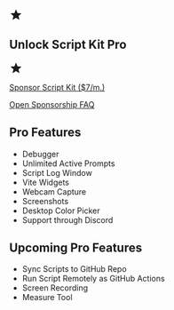 <div class="flex flex-col items-center justify-start mt-0">
<div class="flex flex-row justify-around">
<span class="relative ml-0.5" style="">
<svg height="24" width="24" viewBox="0 0 24 24" xmlns="http://www.w3.org/2000/svg" class="left-0 top-0 text-primary"><g fill="currentColor"><path d="M12 17.27L18.18 21l-1.64-7.03L22 9.24l-7.19-.61L12 2 9.19 8.63 2 9.24l5.46 4.73L5.82 21 12 17.27z" fill="currentColor"/></g></svg>
</span>

<h2 class="pb-1 text-xl mt-0"> Unlock Script Kit Pro </h2>

<span class="relative ml-0.5" style="">
<svg height="24" width="24" viewBox="0 0 24 24" xmlns="http://www.w3.org/2000/svg" class="left-0 top-0 text-primary"><g fill="currentColor"><path d="M12 17.27L18.18 21l-1.64-7.03L22 9.24l-7.19-.61L12 2 9.19 8.63 2 9.24l5.46 4.73L5.82 21 12 17.27z" fill="currentColor"/></g></svg>
</span>
</div>


<a href="submit:kit-sponsor" class="shadow-xl shadow-primary/25 text-bg-base font-bold px-3 py-2 no-underline rounded bg-primary bg-opacity-100 hover:opacity-80" style="width: fit-content">Sponsor Script Kit ($7/m.)</a>

<p class="m-0">
    <a href="https://github.com/johnlindquist/kit/discussions/1415">Open Sponsorship FAQ</a>
</p>

<div class="py-1"></div>
<div class="flex justify-evenly">

<div class="list-inside">

<h2 class="text-base">Pro Features</h2>

<ul class="text-xs">
    <li>Debugger</li>
    <li>Unlimited Active Prompts</li>
    <li>Script Log Window</li>
    <li>Vite Widgets</li>
    <li>Webcam Capture</li>
    <li>Screenshots</li>
    <li>Desktop Color Picker</li>
    <li>Support through Discord</li>
<ul>
</div>

<div>


<h2 class="text-base">Upcoming Pro Features</h2>

<ul class="text-xs">
    <li>Sync Scripts to GitHub Repo</li>
    <li>Run Script Remotely as GitHub Actions</li>
    <li>Screen Recording</li>      
    <li>Measure Tool</li>
</ul>

</div>
</div>
</div>